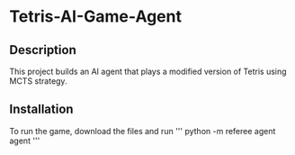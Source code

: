 # Tetris-AI-Game-Agent

## Description
This project builds an AI agent that plays a modified version of Tetris using MCTS strategy. 

## Installation
To run the game, download the files and run 
'''
python -m referee agent agent
'''

